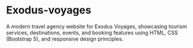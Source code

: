 # Exodus-voyages
A modern travel agency website for Exodus Voyages, showcasing tourism services, destinations, events, and booking features using HTML, CSS (Bootstrap 5), and responsive design principles.
